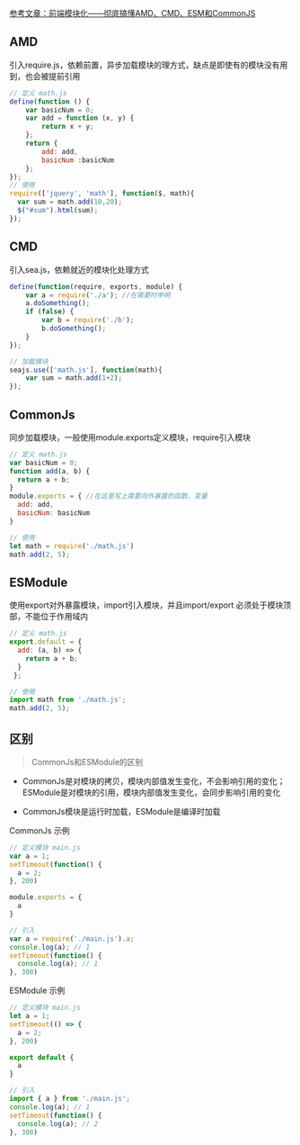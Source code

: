 

[参考文章：前端模块化——彻底搞懂AMD、CMD、ESM和CommonJS](https://www.cnblogs.com/chenwenhao/p/12153332.html)

## AMD

引入require.js，依赖前置，异步加载模块的理方式，缺点是即使有的模块没有用到，也会被提前引用

```js
// 定义 math.js
define(function () {
    var basicNum = 0;
    var add = function (x, y) {
        return x + y;
    };
    return {
        add: add,
        basicNum :basicNum
    };
});
// 使用
require(['jquery', 'math'], function($, math){
  var sum = math.add(10,20);
  $("#sum").html(sum);
});

```

## CMD

引入sea.js，依赖就近的模块化处理方式

```js
define(function(require, exports, module) {
    var a = require('./a'); //在需要时申明
    a.doSomething();
    if (false) {
        var b = require('./b');
        b.doSomething();
    }
});

// 加载模块
seajs.use(['math.js'], function(math){
    var sum = math.add(1+2);
});

```

## CommonJs

同步加载模块，一般使用module.exports定义模块，require引入模块

```js
// 定义 math.js
var basicNum = 0;
function add(a, b) {
  return a + b;
}
module.exports = { //在这里写上需要向外暴露的函数、变量
  add: add,
  basicNum: basicNum
}

// 使用
let math = require('./math.js')
math.add(2, 5);

```

## ESModule

使用export对外暴露模块，import引入模块，并且import/export 必须处于模块顶部，不能位于作用域内

```js
// 定义 math.js
export.default = { 
  add: (a, b) => {
    return a + b;
  }
 };

// 使用
import math from './math.js';
math.add(2, 5);
```


## 区别

> CommonJs和ESModule的区别

+ CommonJs是对模块的拷贝，模块内部值发生变化，不会影响引用的变化；ESModule是对模块的引用，模块内部值发生变化，会同步影响引用的变化

+ CommonJs模块是运行时加载，ESModule是编译时加载

CommonJs 示例

```js
// 定义模块 main.js
var a = 1;
setTimeout(function() {
  a = 2;
}, 200)

module.exports = {
  a
}

// 引入
var a = require('./main.js').a;
console.log(a); // 1
setTimeout(function() {
  console.log(a); // 1
}, 300)

```

ESModule 示例

```js
// 定义模块 main.js
let a = 1;
setTimeout(() => {
  a = 2;
}, 200)

export default {
  a
}

// 引入
import { a } from './main.js';
console.log(a); // 1
setTimeout(function() {
  console.log(a); // 2
}, 300)

```